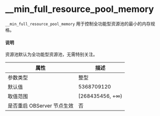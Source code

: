 # __min_full_resource_pool_memory

`__min_full_resource_pool_memory` 用于控制全功能型资源池的最小的内存规格。

<main id="notice" type='explain'>
  <h4>说明</h4>
  <p>资源池默认为全功能型资源池，无需特别关注。</p>
</main>

| **属性** | **描述** |
| --- | --- |
| 参数类型 | 整型 |
| 默认值 | 5368709120 |
| 取值范围 | [268435456, +∞) |
| 是否重启 OBServer 节点生效 | 否 |

